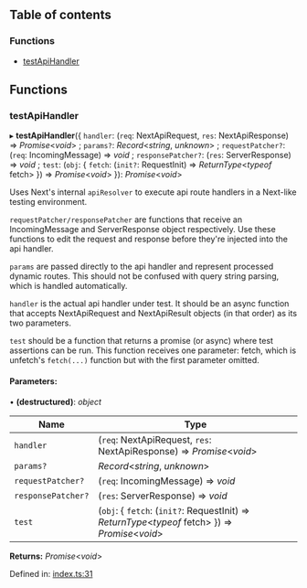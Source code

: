 ## Table of contents

### Functions

*   [testApiHandler][1]

## Functions

### testApiHandler

▸ **testApiHandler**({ `handler`: (`req`: NextApiRequest, `res`: NextApiResponse) => *Promise*<*void*> ; `params?`: *Record*<*string*, *unknown*> ; `requestPatcher?`: (`req`: IncomingMessage) => *void* ; `responsePatcher?`: (`res`: ServerResponse) => *void* ; `test`: (`obj`: { `fetch`: (`init?`: RequestInit) => *ReturnType*<*typeof* fetch>  }) => *Promise*<*void*>  }): *Promise*<*void*>

Uses Next's internal `apiResolver` to execute api route handlers in a
Next-like testing environment.

`requestPatcher/responsePatcher` are functions that receive an
IncomingMessage and ServerResponse object respectively. Use these functions
to edit the request and response before they're injected into the api
handler.

`params` are passed directly to the api handler and represent processed
dynamic routes. This should not be confused with query string parsing, which
is handled automatically.

`handler` is the actual api handler under test. It should be an async
function that accepts NextApiRequest and NextApiResult objects (in that
order) as its two parameters.

`test` should be a function that returns a promise (or async) where test
assertions can be run. This function receives one parameter: fetch, which is
unfetch's `fetch(...)` function but with the first parameter omitted.

#### Parameters:

• **(destructured)**: *object*

| Name               | Type                                                                                               |
| ------------------ | -------------------------------------------------------------------------------------------------- |
| `handler`          | (`req`: NextApiRequest, `res`: NextApiResponse) => *Promise*<*void*>                               |
| `params?`          | *Record*<*string*, *unknown*>                                                                      |
| `requestPatcher?`  | (`req`: IncomingMessage) => *void*                                                                 |
| `responsePatcher?` | (`res`: ServerResponse) => *void*                                                                  |
| `test`             | (`obj`: { `fetch`: (`init?`: RequestInit) => *ReturnType*<*typeof* fetch>  }) => *Promise*<*void*> |

**Returns:** *Promise*<*void*>

Defined in: [index.ts:31][2]

[1]: README.md#testapihandler

[2]: https://github.com/Xunnamius/next-test-api-route-handler/blob/6eb2a34/src/index.ts#L31
